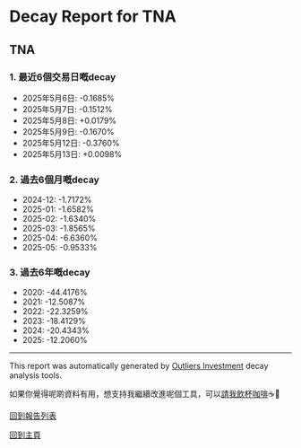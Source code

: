 # Decay Report for TNA

## TNA

### 1. 最近6個交易日嘅decay

- 2025年5月6日: -0.1685%
- 2025年5月7日: -0.1512%
- 2025年5月8日: +0.0179%
- 2025年5月9日: -0.1670%
- 2025年5月12日: -0.3760%
- 2025年5月13日: +0.0098%

### 2. 過去6個月嘅decay

- 2024-12: -1.7172%
- 2025-01: -1.6582%
- 2025-02: -1.6340%
- 2025-03: -1.8565%
- 2025-04: -6.6360%
- 2025-05: -0.9533%

### 3. 過去6年嘅decay

- 2020: -44.4176%
- 2021: -12.5087%
- 2022: -22.3259%
- 2023: -18.4129%
- 2024: -20.4343%
- 2025: -12.2060%
- ------------------------------

This report was automatically generated by [Outliers Investment](https://outliersecon.github.io/Outliers-Investment/) decay analysis tools.

如果你覺得呢啲資料有用，想支持我繼續改進呢個工具，可以[請我飲杯咖啡](https://buymeacoffee.com/outliersecon)☕🙏

[回到報告列表](https://outliersecon.github.io/Outliers-Investment/reports/reports_public)

[回到主頁](https://outliersecon.github.io/Outliers-Investment/)